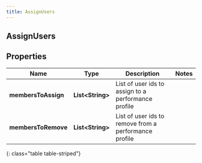```yaml
---
title: AssignUsers
---
```

## AssignUsers


## Properties

| Name | Type | Description | Notes |
| ------------ | ------------- | ------------- | ------------- |
| **membersToAssign** | <!----><!---->**List&lt;String&gt;**<!----> | List of user ids to assign to a performance profile |  |
| **membersToRemove** | <!----><!---->**List&lt;String&gt;**<!----> | List of user ids to remove from a performance profile |  |
{: class="table table-striped"}



